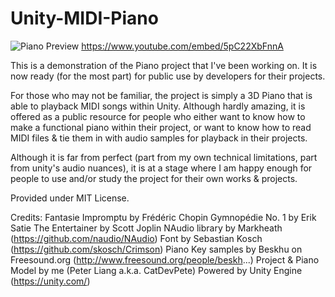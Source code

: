 # Unity-MIDI-Piano

![Piano Preview](https://raw.githubusercontent.com/catdevpete/Unity-MIDI-Piano/master/Piano-preview.png)
https://www.youtube.com/embed/5pC22XbFnnA

This is a demonstration of the Piano project that I've been working on. It is now ready (for the most part) for public use by developers for their projects.

For those who may not be familiar, the project is simply a 3D Piano that is able to playback MIDI songs within Unity. Although hardly amazing, it is offered as a public resource for people who either want to know how to make a functional piano within their project, or want to know how to read MIDI files & tie them in with audio samples for playback in their projects.

Although it is far from perfect (part from my own technical limitations, part from unity's audio nuances), it is at a stage where I am happy enough for people to use and/or study the project for their own works & projects.

Provided under MIT License.

Credits:
Fantasie Impromptu by Frédéric Chopin
Gymnopédie No. 1 by Erik Satie
The Entertainer by Scott Joplin
NAudio library by Markheath (https://github.com/naudio/NAudio)
Font by Sebastian Kosch (https://github.com/skosch/Crimson)
Piano Key samples by Beskhu on Freesound.org (http://www.freesound.org/people/beskh...)
Project & Piano Model by me (Peter Liang a.k.a. CatDevPete)
Powered by Unity Engine (https://unity.com/)
